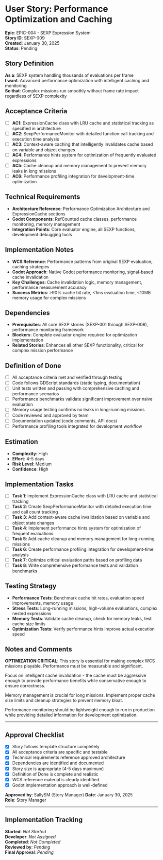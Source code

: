 # User Story: Performance Optimization and Caching

**Epic**: EPIC-004 - SEXP Expression System  
**Story ID**: SEXP-009  
**Created**: January 30, 2025  
**Status**: Pending

## Story Definition
**As a**: SEXP system handling thousands of evaluations per frame  
**I want**: Advanced performance optimization with intelligent caching and monitoring  
**So that**: Complex missions run smoothly without frame rate impact regardless of SEXP complexity

## Acceptance Criteria
- [ ] **AC1**: ExpressionCache class with LRU cache and statistical tracking as specified in architecture
- [ ] **AC2**: SexpPerformanceMonitor with detailed function call tracking and execution time analysis
- [ ] **AC3**: Context-aware caching that intelligently invalidates cache based on variable and object changes
- [ ] **AC4**: Performance hints system for optimization of frequently evaluated expressions
- [ ] **AC5**: Cache cleanup and memory management to prevent memory leaks in long missions
- [ ] **AC6**: Performance profiling integration for development-time optimization

## Technical Requirements
- **Architecture Reference**: Performance Optimization Architecture and ExpressionCache sections
- **Godot Components**: RefCounted cache classes, performance monitoring, memory management
- **Integration Points**: Core evaluator engine, all SEXP functions, development debugging tools

## Implementation Notes
- **WCS Reference**: Performance patterns from original SEXP evaluation, caching strategies
- **Godot Approach**: Native Godot performance monitoring, signal-based cache invalidation
- **Key Challenges**: Cache invalidation logic, memory management, performance measurement accuracy
- **Success Metrics**: >90% cache hit rate, <1ms evaluation time, <10MB memory usage for complex missions

## Dependencies
- **Prerequisites**: All core SEXP stories (SEXP-001 through SEXP-008), performance monitoring framework
- **Blockers**: Complete evaluator engine required for optimization implementation
- **Related Stories**: Enhances all other SEXP functionality, critical for complex mission performance

## Definition of Done
- [ ] All acceptance criteria met and verified through testing
- [ ] Code follows GDScript standards (static typing, documentation)
- [ ] Unit tests written and passing with comprehensive caching and performance scenarios
- [ ] Performance benchmarks validate significant improvement over naive evaluation
- [ ] Memory usage testing confirms no leaks in long-running missions
- [ ] Code reviewed and approved by team
- [ ] Documentation updated (code comments, API docs)
- [ ] Performance profiling tools integrated for development workflow

## Estimation
- **Complexity**: High
- **Effort**: 4-5 days
- **Risk Level**: Medium
- **Confidence**: High

## Implementation Tasks
- [ ] **Task 1**: Implement ExpressionCache class with LRU cache and statistical tracking
- [ ] **Task 2**: Create SexpPerformanceMonitor with detailed execution time and call count tracking
- [ ] **Task 3**: Add context-aware cache invalidation based on variable and object state changes
- [ ] **Task 4**: Implement performance hints system for optimization of frequent evaluations
- [ ] **Task 5**: Add cache cleanup and memory management for long-running missions
- [ ] **Task 6**: Create performance profiling integration for development-time analysis
- [ ] **Task 7**: Optimize critical evaluation paths based on profiling data
- [ ] **Task 8**: Write comprehensive performance tests and validation benchmarks

## Testing Strategy
- **Performance Tests**: Benchmark cache hit rates, evaluation speed improvements, memory usage
- **Stress Tests**: Long-running missions, high-volume evaluations, complex nested expressions
- **Memory Tests**: Validate cache cleanup, check for memory leaks, test cache size limits
- **Optimization Tests**: Verify performance hints improve actual execution speed

## Notes and Comments
**OPTIMIZATION CRITICAL**: This story is essential for making complex WCS missions playable. Performance must be measurable and significant.

Focus on intelligent cache invalidation - the cache must be aggressive enough to provide performance benefits while conservative enough to ensure correctness.

Memory management is crucial for long missions. Implement proper cache size limits and cleanup strategies to prevent memory bloat.

Performance monitoring should be lightweight enough to run in production while providing detailed information for development optimization.

---

## Approval Checklist
- [x] Story follows template structure completely
- [x] All acceptance criteria are specific and testable
- [x] Technical requirements reference approved architecture
- [x] Dependencies are identified and documented
- [x] Story size is appropriate (4-5 days maximum)
- [x] Definition of Done is complete and realistic
- [x] WCS reference material is clearly identified
- [x] Godot implementation approach is well-defined

**Approved by**: SallySM (Story Manager) **Date**: January 30, 2025  
**Role**: Story Manager

---

## Implementation Tracking
**Started**: _Not Started_  
**Developer**: _Not Assigned_  
**Completed**: _Not Completed_  
**Reviewed by**: _Pending_  
**Final Approval**: _Pending_
